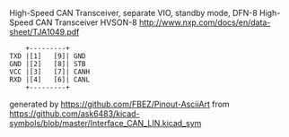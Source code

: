 High-Speed CAN Transceiver, separate VIO, standby mode, DFN-8
High-Speed CAN Transceiver HVSON-8
http://www.nxp.com/docs/en/data-sheet/TJA1049.pdf


	    +---------+
	TXD |[1]   [9]| GND
	GND |[2]   [8]| STB
	VCC |[3]   [7]| CANH
	RXD |[4]   [6]| CANL
	    +---------+


generated by https://github.com/FBEZ/Pinout-AsciiArt from https://github.com/ask6483/kicad-symbols/blob/master/Interface_CAN_LIN.kicad_sym